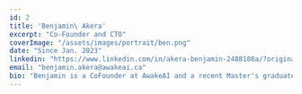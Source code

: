 ```yaml
---
id: 2
title: 'Benjamin\ Akera'
excerpt: "Co-Founder and CTO"
coverImage: "/assets/images/portrait/ben.png"
date: "Since Jan. 2023"
linkedin: "https://www.linkedin.com/in/akera-benjamin-2488188a/?originalSubdomain=ug"
email: "benjamin.akera@awakeai.ca"
bio: "Benjamin is a CoFounder at AwakeAI and a recent Master's graduate in Computer Science at McGill University and Mila - Quebec AI Institute. His research focuses on applying machine learning to benefit society, with applications in climate, healthcare, language, and more."
---
```

